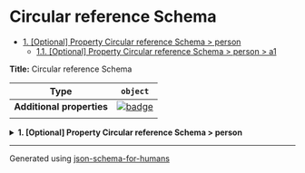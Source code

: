 # Circular reference Schema

- [1. [Optional] Property Circular reference Schema > person](#person)
  - [1.1. [Optional] Property Circular reference Schema > person > a1](#person_a1)

**Title:** Circular reference Schema

| Type                      | `object`                                                                                                            |
| ------------------------- | ------------------------------------------------------------------------------------------------------------------- |
| **Additional properties** | [![badge](https://img.shields.io/badge/Any+type-allowed-green)](# "Additional Properties of any type are allowed.") |
|                           |                                                                                                                     |

<details>
<summary><strong> <a name="person"></a>1. [Optional] Property Circular reference Schema > person</strong>  

</summary>
<blockquote>

| Type                      | `object`                                                                                                            |
| ------------------------- | ------------------------------------------------------------------------------------------------------------------- |
| **Additional properties** | [![badge](https://img.shields.io/badge/Any+type-allowed-green)](# "Additional Properties of any type are allowed.") |
| **Defined in**            | #/definitions/a                                                                                                     |
|                           |                                                                                                                     |

<details>
<summary><strong> <a name="person_a1"></a>1.1. [Optional] Property Circular reference Schema > person > a1</strong>  

</summary>
<blockquote>

| Type                      | `string`                                                                                                            |
| ------------------------- | ------------------------------------------------------------------------------------------------------------------- |
| **Additional properties** | [![badge](https://img.shields.io/badge/Any+type-allowed-green)](# "Additional Properties of any type are allowed.") |
| **Default**               | `"Default from c"`                                                                                                  |
| **Defined in**            | #/definitions/b                                                                                                     |
|                           |                                                                                                                     |

**Description:** Description from b

</blockquote>
</details>

</blockquote>
</details>

----------------------------------------------------------------------------------------------------------------------------
Generated using [json-schema-for-humans](https://github.com/coveooss/json-schema-for-humans)